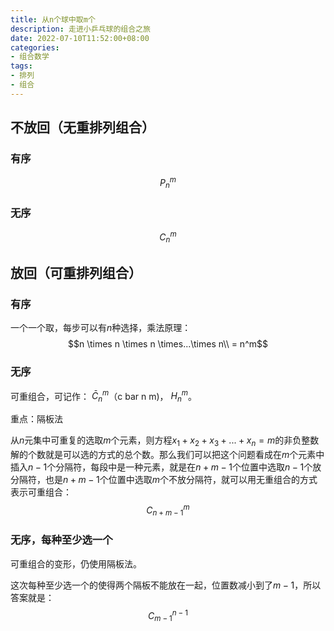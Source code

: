 ```yaml
---
title: 从n个球中取m个
description: 走进小乒乓球的组合之旅
date: 2022-07-10T11:52:00+08:00
categories:
- 组合数学
tags:
- 排列
- 组合
---
```


## 不放回（无重排列组合）

### 有序

$$P_n^m$$

### 无序

$$C_n^m$$

## 放回（可重排列组合）

### 有序

一个一个取，每步可以有$n$种选择，乘法原理：
$$n \times n \times n \times...\times n\\
= n^m$$

### 无序

可重组合，可记作：
$\bar{C}_n^m$（c bar n m)，
$H_n^m$。

重点：隔板法

从$n$元集中可重复的选取$m$个元素，则方程$x_1 + x_2 + x_3 + ... + x_n = m$的非负整数解的个数就是可以选的方式的总个数。那么我们可以把这个问题看成在$m$个元素中插入$n-1$个分隔符，每段中是一种元素，就是在$n+m-1$个位置中选取$n-1$个放分隔符，也是$n+m-1$个位置中选取$m$个不放分隔符，就可以用无重组合的方式表示可重组合：
$$C_{n+m-1}^{m}$$

### 无序，每种至少选一个

可重组合的变形，仍使用隔板法。

这次每种至少选一个的使得两个隔板不能放在一起，位置数减小到了$m - 1$，所以答案就是：
$$C_{m-1}^{n-1}$$